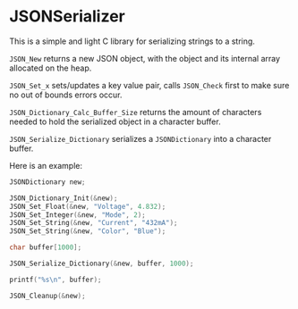 # JSONSerializer

This is a simple and light C library for serializing strings to a string. 

`JSON_New` returns a new JSON object, with the object and its internal array allocated on the heap.

`JSON_Set_x` sets/updates a key value pair, calls `JSON_Check` first to make sure no out of bounds errors occur.

`JSON_Dictionary_Calc_Buffer_Size` returns the amount of characters needed to hold the serialized object in a character buffer.

`JSON_Serialize_Dictionary` serializes a `JSONDictionary` into a character buffer.

Here is an example:

```c
JSONDictionary new;

JSON_Dictionary_Init(&new);
JSON_Set_Float(&new, "Voltage", 4.832);
JSON_Set_Integer(&new, "Mode", 2);
JSON_Set_String(&new, "Current", "432mA");
JSON_Set_String(&new, "Color", "Blue");

char buffer[1000];

JSON_Serialize_Dictionary(&new, buffer, 1000);

printf("%s\n", buffer);

JSON_Cleanup(&new);
```